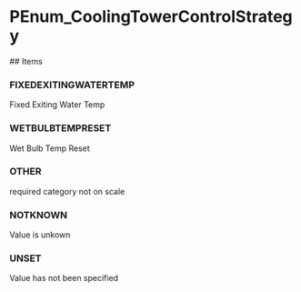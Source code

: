 # PEnum_CoolingTowerControlStrategy

<!-- end of definition -->## Items

### FIXEDEXITINGWATERTEMP
Fixed Exiting Water Temp

### WETBULBTEMPRESET
Wet Bulb Temp Reset

### OTHER
required category not on scale

### NOTKNOWN
Value is unkown

### UNSET
Value has not been specified
